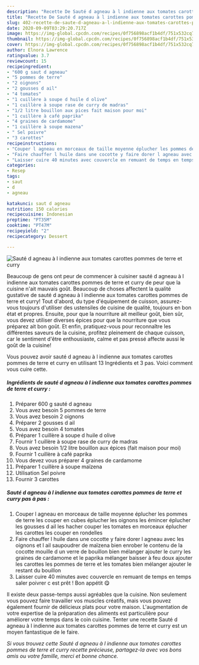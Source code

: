 ```yaml
---
description: "Recette De Sauté d agneau à l indienne aux tomates carottes pommes de terre et curry"
title: "Recette De Sauté d agneau à l indienne aux tomates carottes pommes de terre et curry"
slug: 402-recette-de-saute-d-agneau-a-l-indienne-aux-tomates-carottes-pommes-de-terre-et-curry
date: 2020-09-09T03:29:20.717Z
image: https://img-global.cpcdn.com/recipes/0f756898acf1b4df/751x532cq70/saute-d-agneau-a-l-indienne-aux-tomates-carottes-pommes-de-terre-et-curry-photo-principale-de-la-recette.jpg
thumbnail: https://img-global.cpcdn.com/recipes/0f756898acf1b4df/751x532cq70/saute-d-agneau-a-l-indienne-aux-tomates-carottes-pommes-de-terre-et-curry-photo-principale-de-la-recette.jpg
cover: https://img-global.cpcdn.com/recipes/0f756898acf1b4df/751x532cq70/saute-d-agneau-a-l-indienne-aux-tomates-carottes-pommes-de-terre-et-curry-photo-principale-de-la-recette.jpg
author: Elnora Lawrence
ratingvalue: 3.7
reviewcount: 15
recipeingredient:
- "600 g saut d agneau"
- "5 pommes de terre"
- "2 oignons"
- "2 gousses d ail"
- "4 tomates"
- "1 cuillère à soupe d huile d olive"
- "1 cuillère à soupe rase de curry de madras"
- "1/2 litre bouillon aux pices fait maison pour moi"
- "1 cuillère à café paprika"
- "4 graines de cardamome"
- "1 cuillère à soupe mazena"
- " Sel poivre"
- "3 carottes"
recipeinstructions:
- "Couper l agneau en morceaux de taille moyenne éplucher les pommes de terre les couper en cubes éplucher les oignons les émincer éplucher les gousses d ail les hacher couper les tomates en morceaux éplucher les carottes les couper en rondelles"
- "Faire chauffer l huile dans une cocotte y faire dorer l agneau avec les oignons et l ail saupoudrer de maïzena bien enrober le contenu de la cocotte mouille d un verre de bouillon bien mélanger ajouter le curry les graines de cardamome et le paprika mélanger baisser à feu doux ajouter les carottes les pommes de terre et les tomates bien mélanger ajouter le restant du bouillon"
- "Laisser cuire 40 minutes avec couvercle en remuant de temps en temps saler poivrer c est prêt ! Bon appétit 😋"
categories:
- Resep
tags:
- saut
- d
- agneau

katakunci: saut d agneau 
nutrition: 150 calories
recipecuisine: Indonesian
preptime: "PT35M"
cooktime: "PT47M"
recipeyield: "2"
recipecategory: Dessert

---
```



![Sauté d agneau à l indienne aux tomates carottes pommes de terre et curry](https://img-global.cpcdn.com/recipes/0f756898acf1b4df/751x532cq70/saute-d-agneau-a-l-indienne-aux-tomates-carottes-pommes-de-terre-et-curry-photo-principale-de-la-recette.jpg)

Beaucoup de gens ont peur de commencer à cuisiner sauté d agneau à l indienne aux tomates carottes pommes de terre et curry de peur que la cuisine n'ait mauvais goût. Beaucoup de choses affectent la qualité gustative de sauté d agneau à l indienne aux tomates carottes pommes de terre et curry! Tout d'abord, du type d'équipement de cuisson, assurez-vous toujours d'utiliser des ustensiles de cuisine de qualité, toujours en bon état et propres. Ensuite, pour que la nourriture ait meilleur goût, bien sûr, vous devez utiliser diverses épices pour que la nourriture que vous préparez ait bon goût. Et enfin, pratiquez-vous pour reconnaître les différentes saveurs de la cuisine, profitez pleinement de chaque cuisson, car le sentiment d'être enthousiaste, calme et pas pressé affecte aussi le goût de la cuisine!

<!--inarticleads1-->

Vous pouvez avoir sauté d agneau à l indienne aux tomates carottes pommes de terre et curry en utilisant 13 Ingrédients et 3 pas. Voici comment vous cuire cette.

##### Ingrédients de sauté d agneau à l indienne aux tomates carottes pommes de terre et curry :

1. Préparer 600 g sauté d agneau
1. Vous avez besoin 5 pommes de terre
1. Vous avez besoin 2 oignons
1. Préparer 2 gousses d ail
1. Vous avez besoin 4 tomates
1. Préparer 1 cuillère à soupe d huile d olive
1. Fournir 1 cuillère à soupe rase de curry de madras
1. Vous avez besoin 1/2 litre bouillon aux épices (fait maison pour moi)
1. Fournir 1 cuillère à café paprika
1. Vous devez vous préparer 4 graines de cardamome
1. Préparer 1 cuillère à soupe maïzena
1. Utilisation  Sel poivre
1. Fournir 3 carottes




<!--inarticleads2-->

##### Sauté d agneau à l indienne aux tomates carottes pommes de terre et curry pas à pas :

1. Couper l agneau en morceaux de taille moyenne éplucher les pommes de terre les couper en cubes éplucher les oignons les émincer éplucher les gousses d ail les hacher couper les tomates en morceaux éplucher les carottes les couper en rondelles
1. Faire chauffer l huile dans une cocotte y faire dorer l agneau avec les oignons et l ail saupoudrer de maïzena bien enrober le contenu de la cocotte mouille d un verre de bouillon bien mélanger ajouter le curry les graines de cardamome et le paprika mélanger baisser à feu doux ajouter les carottes les pommes de terre et les tomates bien mélanger ajouter le restant du bouillon
1. Laisser cuire 40 minutes avec couvercle en remuant de temps en temps saler poivrer c est prêt ! Bon appétit 😋




<!--inarticleads1-->

<p>
Il existe deux passe-temps aussi agréables que la cuisine. Non seulement vous pouvez faire travailler vos muscles créatifs, mais vous pouvez également fournir de délicieux plats pour votre maison. L'augmentation de votre expertise de la préparation des aliments est particulière pour améliorer votre temps dans le coin cuisine. Tenter une recette Sauté d agneau à l indienne aux tomates carottes pommes de terre et curry est un moyen fantastique de le faire.
</p>

<p>
<i>Si vous trouvez cette Sauté d agneau à l indienne aux tomates carottes pommes de terre et curry recette précieuse, partagez-la avec vos bons amis ou votre famille, merci et bonne chance.</i>
</p>

